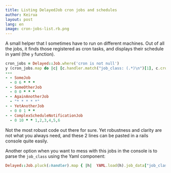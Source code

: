 ```yaml
---
title: Listing DelayedJob cron jobs and schedules
author: Keirua
layout: post
lang: en
image: cron-jobs-list.rb.png 
---
```


A small helper that I sometimes have to run on different machines. Out of all the jobs, it finds those registered as cron tasks, and displays their schedule in yaml (the `y` function).

```ruby
cron_jobs = Delayed::Job.where('cron is not null')
y (cron_jobs.map do |c| [c.handler.match("job_class: (.*)\n")[1], c.cron] end)
---
- - SomeJob
  - 0 6 * * *
- - SomeOtherJob
  - 0 0 * * *
- - AgainAnotherJob
  - "* * * * *"
- - YetAnotherJob
  - 0 0 1 * *
- - ComplexScheduleNotificationJob
  - 0 10 * * 1,2,3,4,5,6
```

Not the most robust code out there for sure. Yet robustness and clarity are not what you always need, and these 2 lines can be pasted in a rails console quite easily.

Another option when you want to mess with this jobs in the console is to parse the `job_class` using the Yaml component:

```ruby
Delayed::Job.pluck(:handler).map { |h|  YAML.load(h).job_data["job_class"] }.group_by{|x| x}.map {|k, v| [k, v.count] }
```